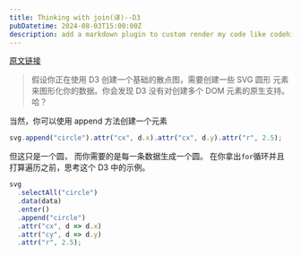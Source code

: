 ```yaml
---
title: Thinking with join(译)--D3
pubDatetime: 2024-08-03T15:00:00Z
description: add a markdown plugin to custom render my code like codehike
---
```


[原文链接](https://bost.ocks.org/mike/join/)

> 假设你正在使用 D3 创建一个基础的散点图，需要创建一些 SVG 圆形 元素来图形化你的数据。你会发现 D3 没有对创建多个 DOM 元素的原生支持。哈？

当然，你可以使用 append 方法创建一个元素

```js
svg.append("circle").attr("cx", d.x).attr("cx", d.y).attr("r", 2.5);
```

但这只是一个圆， 而你需要的是每一条数据生成一个圆。
在你拿出`for`循环并且打算遍历之前，思考这个 D3 中的示例。

```js
svg
  .selectAll("circle")
  .data(data)
  .enter()
  .append("circle")
  .attr("cx", d => d.x)
  .attr("cy", d => d.y)
  .attr("r", 2.5);
```
